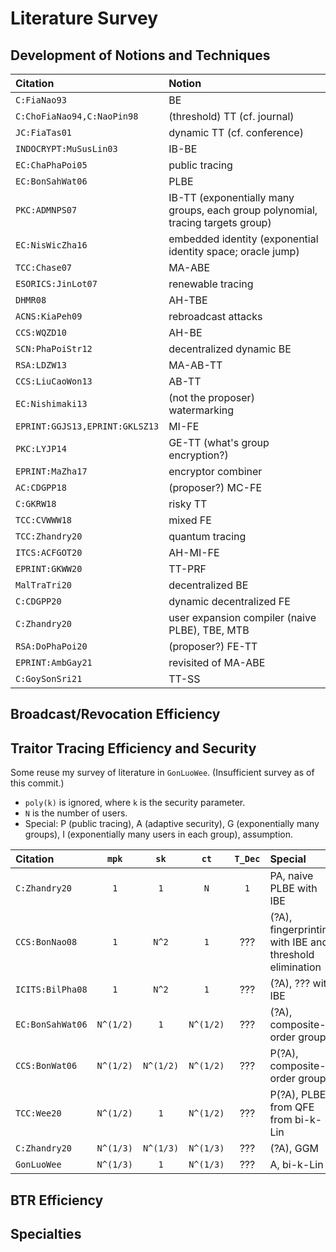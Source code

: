 # Literature Survey

## Development of Notions and Techniques

| Citation | Notion |
| :------- | :---- |
| `C:FiaNao93` | BE |
| `C:ChoFiaNao94,C:NaoPin98` | (threshold) TT (cf. journal) |
| `JC:FiaTas01` | dynamic TT (cf. conference) |
| `INDOCRYPT:MuSusLin03` | IB-BE |
| `EC:ChaPhaPoi05` | public tracing |
| `EC:BonSahWat06` | PLBE |
| `PKC:ADMNPS07` | IB-TT (exponentially many groups, each group polynomial, tracing targets group) |
| `EC:NisWicZha16` | embedded identity (exponential identity space; oracle jump) |
| `TCC:Chase07` | MA-ABE |
| `ESORICS:JinLot07` | renewable tracing |
| `DHMR08` | AH-TBE |
| `ACNS:KiaPeh09` | rebroadcast attacks |
| `CCS:WQZD10` | AH-BE |
| `SCN:PhaPoiStr12` | decentralized dynamic BE |
| `RSA:LDZW13` | MA-AB-TT |
| `CCS:LiuCaoWon13` | AB-TT |
| `EC:Nishimaki13` | (not the proposer) watermarking |
| `EPRINT:GGJS13,EPRINT:GKLSZ13` | MI-FE |
| `PKC:LYJP14` | GE-TT (what's group encryption?) |
| `EPRINT:MaZha17` | encryptor combiner |
| `AC:CDGPP18` | (proposer?) MC-FE |
| `C:GKRW18` | risky TT |
| `TCC:CVWWW18` | mixed FE |
| `TCC:Zhandry20` | quantum tracing |
| `ITCS:ACFGOT20` | AH-MI-FE |
| `EPRINT:GKWW20` | TT-PRF |
| `MalTraTri20` | decentralized BE |
| `C:CDGPP20` | dynamic decentralized FE |
| `C:Zhandry20` | user expansion compiler (naive PLBE), TBE, MTB |
| `RSA:DoPhaPoi20` | (proposer?) FE-TT |
| `EPRINT:AmbGay21` | revisited of MA-ABE |
| `C:GoySonSri21` | TT-SS |

## Broadcast/Revocation Efficiency

## Traitor Tracing Efficiency and Security

Some reuse my survey of literature in `GonLuoWee`. (Insufficient survey as of this commit.)

- `poly(k)` is ignored, where `k` is the security parameter.
- `N` is the number of users.
- Special: P (public tracing), A (adaptive security), G (exponentially many groups), I (exponentially many users in each group), assumption.

| Citation | `mpk` | `sk` | `ct` | `T_Dec` | Special |
| :------- | :---: | :--: | :--: | :-----: | :------ |
| `C:Zhandry20` | `1` | `1` | `N` | `1` | PA, naive PLBE with IBE |
| `CCS:BonNao08` | `1` | `N^2` | `1` | ??? | (?A), fingerprinting with IBE and threshold elimination |
| `ICITS:BilPha08` | `1` | `N^2` | `1` | ??? | (?A), ??? with IBE |
| `EC:BonSahWat06` | `N^(1/2)` | `1` | `N^(1/2)` | ??? | (?A), composite-order group |
| `CCS:BonWat06` | `N^(1/2)` | `N^(1/2)` | `N^(1/2)` | ??? | P(?A), composite-order group |
| `TCC:Wee20` | `N^(1/2)` | `1` | `N^(1/2)` | ??? | P(?A), PLBE from QFE from bi-k-Lin |
| `C:Zhandry20` | `N^(1/3)` | `N^(1/3)` | `N^(1/3)` | ??? | (?A), GGM |
| `GonLuoWee` | `N^(1/3)` | `1` | `N^(1/3)` | ??? | A, bi-k-Lin |

## BTR Efficiency

## Specialties
